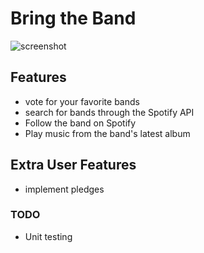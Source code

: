 # Bring the Band

![screenshot](https://github.com/MarkLyck/Bring-the-Band/blob/master/app/assets/images/screenshot.png?raw=true "Screenshot")

## Features
- vote for your favorite bands
- search for bands through the Spotify API
- Follow the band on Spotify
- Play music from the band's latest album

## Extra User Features
- implement pledges

### TODO
- Unit testing
